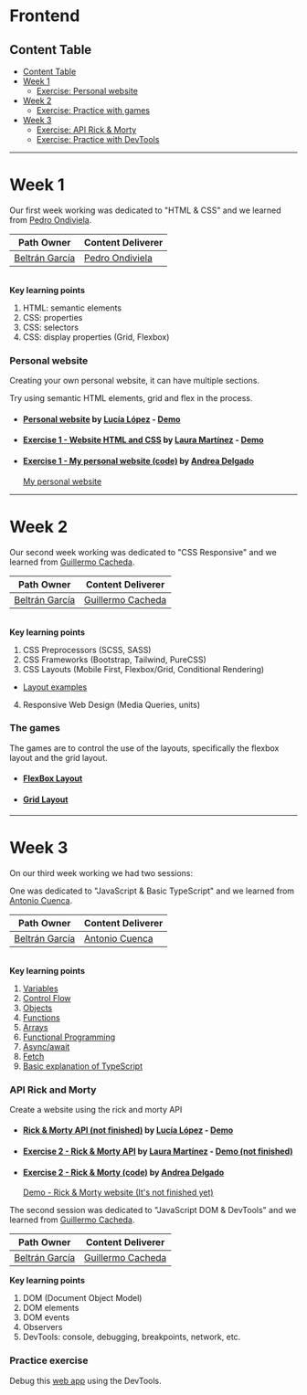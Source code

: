 # Frontend

## Content Table
- [Content Table](#content-table)
- [Week 1](#week-1)
  - [Exercise: Personal website](#personal-website)
- [Week 2](#week-2)
  - [Exercise: Practice with games](#the-games)
- [Week 3](#week-3)
  - [Exercise: API Rick & Morty](#api-rick-and-morty)
  - [Exercise: Practice with DevTools](#practice-exercise)


----------------------------------------------------------------
# Week 1
Our first week working was dedicated to "HTML & CSS" and we learned from [Pedro Ondiviela](https://github.com/PedroOndh).

| **Path Owner** | **Content Deliverer** | 
| --- | --- | 
| [Beltrán García](https://github.com/tiborux) | [Pedro Ondiviela](https://github.com/PedroOndh)|

\
**Key learning points** <!-- (Do not change this line!!!) -->
1. HTML: semantic elements
2. CSS: properties
3. CSS: selectors
4. CSS: display properties (Grid, Flexbox)

### Personal website
Creating your own personal website, it can have multiple sections.

Try using semantic HTML elements, grid and flex in the process.
- #### [Personal website](https://github.com/zhuzilu/personal-website/) by [Lucía López](https://github.com/zhuzilu) - [Demo](https://zhuzilu.github.io/personal-website/src/index.html)
- #### [Exercise 1 - Website HTML and CSS](https://github.com/lauramargar/EJ1-HTML-CSS) by [Laura Martínez](https://github.com/lauramargar) - [Demo](https://lauramargar.github.io/EJ1-HTML-CSS/www/index.html)
- #### [Exercise 1 - My personal website (code)](https://github.com/andreadlgdo/andrea-HTMLCSS-week1) by [Andrea Delgado](https://github.com/andreadlgdo) 
  [My personal website](https://andreadlgdo.github.io/andrea-HTMLCSS-week1/src/index.html) 

----------------------------------------------------------------

# Week 2
Our second week working was dedicated to "CSS Responsive" and we learned from [Guillermo Cacheda](https://github.com/CachedaCodes).

| **Path Owner** | **Content Deliverer** | 
| --- | --- | 
| [Beltrán García](https://github.com/tiborux) | [Guillermo Cacheda](https://github.com/CachedaCodes)| 

\
**Key learning points** <!-- (Do not change this line!!!) -->
1. CSS Preprocessors (SCSS, SASS)
2. CSS Frameworks (Bootstrap, Tailwind, PureCSS)
3. CSS Layouts (Mobile First, Flexbox/Grid, Conditional Rendering)
  - [Layout examples](https://codepen.io/collection/kNGVpq?cursor=eyJjb2xsZWN0aW9uX2lkIjoia05HVnBxIiwiY29sbGVjdGlvbl90b2tlbiI6bnVsbCwibGltaXQiOjQsIm1heF9pdGVtcyI6NSwib2Zmc2V0IjowLCJwYWdlIjoxLCJzb3J0X2J5IjoicG9zaXRpb24iLCJzb3J0X29yZGVyIjoiQXNjIn0=)
4. Responsive Web Design (Media Queries, units)

### The games
The games are to control the use of the layouts, specifically the flexbox layout and the grid layout.

- #### [FlexBox Layout](https://flexboxfroggy.com)
- #### [Grid Layout](https://cssgridgarden.com)

----------------------------------------------------------------

# Week 3
On our third week working we had two sessions:

One was dedicated to "JavaScript & Basic TypeScript" and we learned from [Antonio Cuenca](https://github.com/antonioc-empathy).

| **Path Owner** | **Content Deliverer** | 
| --- | --- | 
| [Beltrán García](https://github.com/tiborux) | [Antonio Cuenca](https://github.com/antonioc-empathy)| 

\
**Key learning points** <!-- (Do not change this line!!!) -->
1. [Variables](https://searchbroker.atlassian.net/wiki/spaces/~515286385/pages/3753476188/01.+Variables)
2. [Control Flow](https://searchbroker.atlassian.net/wiki/spaces/~515286385/pages/3753640038/02.+Control+Flow)
3. [Objects](https://searchbroker.atlassian.net/wiki/spaces/~515286385/pages/3753181346/03.+Objects)
4. [Functions](https://searchbroker.atlassian.net/wiki/spaces/~515286385/pages/3753181353/04.+Functions)
5. [Arrays](https://searchbroker.atlassian.net/wiki/spaces/~515286385/pages/3752460411/05.+Arrays)
6. [Functional Programming](https://searchbroker.atlassian.net/wiki/spaces/~515286385/pages/3753476195/06.+Functional+Programming)
7. [Async/await](https://searchbroker.atlassian.net/wiki/spaces/~515286385/pages/3753246877/07.+Async+await)
8. [Fetch](https://searchbroker.atlassian.net/wiki/spaces/~515286385/pages/3753148543/08.+Fetch)
9. [Basic explanation of TypeScript](https://searchbroker.atlassian.net/wiki/spaces/~515286385/pages/3753148564/09.+Basic+explanation+of+TypeScript)

### API Rick and Morty
Create a website using the rick and morty API

- #### [Rick & Morty API (not finished)](https://github.com/zhuzilu/rick-morty-api) by [Lucía López](https://github.com/zhuzilu) - [Demo](https://jocular-beijinho-80e89a.netlify.app/)
- #### [Exercise 2 - Rick & Morty API](https://github.com/lauramargar/RickyMorty) by [Laura Martínez](https://github.com/lauramargar) - [Demo (not finished)](https://lauramargar.github.io/RickyMorty/www/index.html)
- #### [Exercise 2 - Rick & Morty (code)](https://github.com/andreadlgdo/andrea-js-week3) by [Andrea Delgado](https://github.com/andreadlgdo) 
  [Demo - Rick & Morty website (It's not finished yet)](https://andreadlgdo.github.io/andrea-js-week3/src/index.html) 
  
The second session was dedicated to "JavaScript DOM & DevTools" and we learned from [Guillermo Cacheda](https://github.com/CachedaCodes).

| **Path Owner** | **Content Deliverer** | 
| --- | --- | 
| [Beltrán García](https://github.com/tiborux) | [Guillermo Cacheda](https://github.com/CachedaCodes)| \ 


**Key learning points** <!-- (Do not change this line!!!) -->
1. DOM (Document Object Model)
2. DOM elements
3. DOM events
4. Observers
5. DevTools: console, debugging, breakpoints, network, etc.

### Practice exercise
Debug this [web app](https://codepen.io/CachedaCodes/pen/yLjmJEK?editors=0010) using the DevTools.

